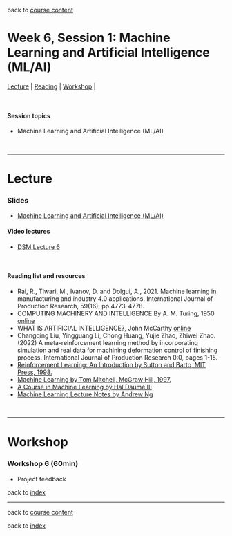 back to [course content](index#course_organisation)


# Week 6, Session 1: Machine Learning and Artificial Intelligence (ML/AI)

[Lecture](#lecture) | [Reading](#reading) | [Workshop](#workshop) | 
<p><br /></p>

#### Session topics

* Machine Learning and Artificial Intelligence (ML/AI)

<p>&nbsp;</p>

***

# Lecture 

### Slides
* [Machine Learning and Artificial Intelligence (ML/AI)](/course_content_2022/files/)  

#### Video lectures
* [DSM Lecture 6](https://uoe.sharepoint.com/:v:/r/sites/DS4M2022227/Shared%20Documents/General/Recordings/Week_7/Week_7_Lecture.mp4?csf=1&web=1&e=GmADB2)

<br />

  
<a name = "reading"></a>

#### Reading list and resources 


* Rai, R., Tiwari, M., Ivanov, D. and Dolgui, A., 2021. Machine learning in manufacturing and industry 4.0 applications. International Journal of Production Research, 59(16), pp.4773-4778.
* COMPUTING MACHINERY AND INTELLIGENCE By A. M. Turing, 1950 [online](https://www.csee.umbc.edu/courses/471/papers/turing.pdf)
* WHAT IS ARTIFICIAL INTELLIGENCE?, John McCarthy [online](https://homes.di.unimi.it/borghese/Teaching/AdvancedIntelligentSystems/Old/IntelligentSystems_2008_2009/Old/IntelligentSystems_2005_2006/Documents/Symbolic/04_McCarthy_whatisai.pdf)
* Changqing Liu, Yingguang Li, Chong Huang, Yujie Zhao, Zhiwei Zhao. (2022) A meta-reinforcement learning method by incorporating simulation and real data for machining deformation control of finishing process. International Journal of Production Research 0:0, pages 1-15. 
* [Reinforcement Learning: An Introduction by Sutton and Barto, MIT Press, 1998.](http://incompleteideas.net/sutton/book/the-book.html)  
* [Machine Learning by Tom Mitchell, McGraw Hill, 1997.](http://www.cs.cmu.edu/%7Etom/mlbook.html)
* [A Course in Machine Learning by Hal Daumé III](http://ciml.info/)
* [Machine Learning Lecture Notes by Andrew Ng](http://cs229.stanford.edu/syllabus.html)
<p>&nbsp;</p>


***

# Workshop

<a name = "workshop"></a>
### Workshop 6  (60min)

* Project feedback


back to [index](index#course_organisation)

***
  

back to [course content](index#course_organisation)

 back to [index](index.md)

